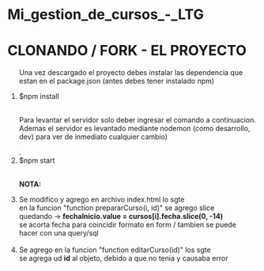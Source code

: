 # Mi_gestion_de_cursos_-_LTG

<h1>CLONANDO / FORK - EL PROYECTO</h1>
  <ol>
    <p> Una vez descargado el proyecto debes instalar las dependencia que estan en el package.json
      (antes debes tener instalado npm)</p>
    <li> $npm install</li><br>
    <p> Para levantar el servidor solo deber ingresar el comando a continuacion. Ademas el servidor es levantado
      mediante nodemon (como desarrollo, dev) para ver de inmediato cualquier cambio)</p>.
    <li> $npm start</li><br>
    <p><b>NOTA: </b></p>
    <li>Se modifico y agrego en archivo index.html lo sgte<br>
       en la funcion "function prepararCurso(i, id)" se agrego slice<br>
       quedando ->  <b>fechaInicio.value = cursos[i].fecha.slice(0, -14) </b><br>
       se acorta fecha para coincidir formato en form / tambien se puede hacer con una query/sql<br><br>     
    </li> 
    <li>Se agrego en la funcion "function editarCurso(id)" los sgte  </li>
    se agrega ud <b>id</b> al objeto, debido a que no tenia y causaba error
   
  </ol>
